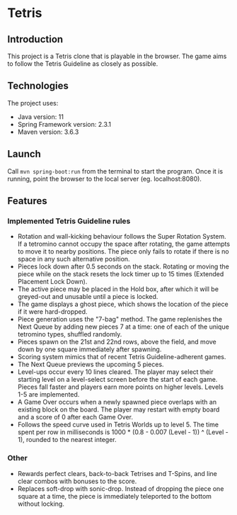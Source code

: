 # Tetris 

## Introduction

This project is a Tetris clone that is playable in the browser. The game aims to follow the Tetris Guideline as closely as possible.


## Technologies

The project uses:
* Java version: 11
* Spring Framework version: 2.3.1
* Maven version: 3.6.3


## Launch

Call `mvn spring-boot:run` from the terminal to start the program. Once it is running, point the browser to the local server (eg. localhost:8080).


## Features

### Implemented Tetris Guideline rules

* Rotation and wall-kicking behaviour follows the Super Rotation System. If a tetromino cannot occupy the space after rotating, the game attempts to move it to nearby positions. The piece only fails to rotate if there is no space in any such alternative position.
* Pieces lock down after 0.5 seconds on the stack. Rotating or moving the piece while on the stack resets the lock timer up to 15 times (Extended Placement Lock Down).
* The active piece may be placed in the Hold box, after which it will be greyed-out and unusable until a piece is locked.
* The game displays a ghost piece, which shows the location of the piece if it were hard-dropped.
* Piece generation uses the "7-bag" method. The game replenishes the Next Queue by adding new pieces 7 at a time: one of each of the unique tetromino types, shuffled randomly.
* Pieces spawn on the 21st and 22nd rows, above the field, and move down by one square immediately after spawning.
* Scoring system mimics that of recent Tetris Guideline-adherent games.
* The Next Queue previews the upcoming 5 pieces.
* Level-ups occur every 10 lines cleared. The player may select their starting level on a level-select screen before the start of each game. Pieces fall faster and players earn more points on higher levels. Levels 1-5 are implemented.
* A Game Over occurs when a newly spawned piece overlaps with an existing block on the board. The player may restart with empty board and a score of 0 after each Game Over.
* Follows the speed curve used in Tetris Worlds up to level 5. The time spent per row in milliseconds is 1000 * (0.8 - 0.007 (Level - 1)) ^ (Level - 1), rounded to the nearest integer.


### Other
* Rewards perfect clears, back-to-back Tetrises and T-Spins, and line clear combos with bonuses to the score.
* Replaces soft-drop with sonic-drop. Instead of dropping the piece one square at a time, the piece is immediately teleported to the bottom without locking.
